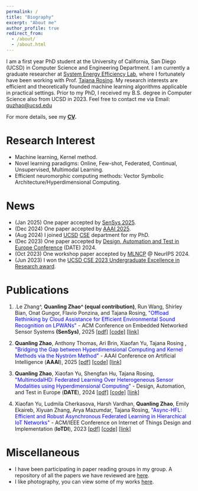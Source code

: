 ```yaml
---
permalink: /
title: "Biography"
excerpt: "About me"
author_profile: true
redirect_from: 
  - /about/
  - /about.html
---
```


I am a first year PhD student at the University of California, San Diego (UCSD) in Computer Science and Engineering Department. I am currently a graduate researcher at [System Energy Efficiency Lab](http://varys.ucsd.edu/), where I fortunately have been working with Prof. [Tajana Rosing](https://scholar.google.com/citations?user=DY_XcO4AAAAJ&hl=en). My research interests are efficient and theoretically founded machine learning algorithms applicable in practical settings. Prior to my PhD, I received my B.S. degree in Computer Science also from UCSD in 2023. Feel free to contact me via Email: quzhao@ucsd.edu


For more details, see my **<font color="blue">[CV](https://quanlingzhao.github.io/website/files/CV_QuanlingZhao.pdf).</font>**

Research Interest
======
- Machine learning, Kernel method.
- Novel learning paradigms: Online, Few-shot, Federated, Continual, Unsupervised, Multimodal Learning.
- Efficient neuromorphic computing methods: Vector Symbolic Architecture/Hyperdimensional Computing.

News
======
- (Jan 2025) One paper accepted by [SenSys 2025](https://sensys.acm.org/2025/).
- (Dec 2024) One paper accepted by [AAAI 2025](https://aaai.org/conference/aaai/aaai-25/).
- (Aug 2024) I joined [UCSD](https://ucsd.edu/) [CSE](https://cse.ucsd.edu/) department for my PhD.
- (Dec 2023) One paper accepted by [Design, Automation and Test in Europe Conference](https://www.date-conference.com/) (DATE) 2024.
- (Oct 2023) One workshop paper accepted by [MLNCP](https://www.mlwithnewcompute.com/) @ NeurIPS 2024.
- (Jun 2023) I won the [UCSD CSE 2023 Undergraduate Excellence in Research award](https://cse.ucsd.edu/undergraduate/cse-undergraduate-student-awards).

Publications
======

1. .Le Zhang^, **Quanling Zhao^ (equal contribution)**, Run Wang, Shirley Bian, Onat Gungor, Flavio Ponzina, and Tajana Rosing, <font color="blue">"Offload Rethinking by Cloud Assistance for Efficient Environmental Sound Recognition on LPWANs"</font> - ACM Conference on Embedded Networked Sensor Systems **(SenSys)**, 2025
[[pdf]](TBD) [[code]](TBE) [[link]](TBD)

2. **Quanling Zhao**, Anthony Thomas, Ari Brin, Xiaofan Yu, Tajana Rosing , <font color="blue">"Bridging the Gap between Hyperdimensional Computing and Kernel Methods via the Nyström Method"</font> - AAAI Conference on Artificial Intelligence (**AAAI**), 2025
[[pdf]](https://quanlingzhao.github.io/website/files/nyshd.pdf) [[code]](https://github.com/QuanlingZhao/NysHD) [[link]](TBD)

3. **Quanling Zhao**, Xiaofan Yu, Shengfan Hu, Tajana Rosing, <font color="blue">"MultimodalHD: Federated Learning Over Heterogeneous Sensor Modalities using Hyperdimensional Computing"</font> - Design, Automation, and Test in Europe (**DATE**), 2024
[[pdf]](https://quanlingzhao.github.io/website/files/multimodalhd.pdf) [[code]](https://github.com/QuanlingZhao/DATE-24-MultimodalHD) [[link]](https://ieeexplore.ieee.org/document/10546794)

4. Xiaofan Yu, Ludmila Cherkasova, Harsh Vardhan, **Quanling Zhao**, Emily Ekaireb, Xiyuan Zhang, Arya Mazumdar, Tajana Rosing, <font color="blue">"Async-HFL: Efficient and Robust Asynchronous Federated Learning in Hierarchical IoT Networks"</font> - ACM/IEEE Conference on Internet of Things Design and Implementation (**IoTDI**), 2023
[[pdf]](https://quanlingzhao.github.io/website/files/multimodalhd.pdf) [[code]](https://github.com/Orienfish/Async-HFL) [[link]](https://dl.acm.org/doi/10.1145/3576842.3582377)

Miscellaneous
======
- I have been participating in paper reading groups in my group. A repository of all the papers we have reviewed are [here](https://github.com/UCSD-SEELab/iot-hd-reading-group).
- I like photography, you can view some of my works [here](portfolio/).


